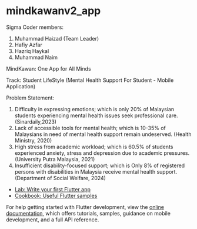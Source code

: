 # mindkawanv2_app

Sigma Coder members:
1. Muhammad Haizad (Team Leader)
2. Hafiy Azfar
3. Hazriq Haykal
4. Muhammad Naim
   
MindKawan: One App for All Minds

Track: Student LifeStyle (Mental Health Support For Student - Mobile Application)

Problem Statement: 
1. Difficulty in expressing emotions; which is only 20% of Malaysian students experiencing mental health issues seek professional care. (Sinardaily,2023)
2. Lack of accessible tools for mental health; which is 10-35% of Malaysians in need of mental health support remain undeserved. (Health Ministry, 2020)
3. High stress from academic workload; which is 60.5% of students experienced anxiety, stress and depression due to academic pressures. (University Putra Malaysia, 2021)
4. Insufficient disability-focused support; which is Only 8% of registered persons with disabilities in Malaysia receive mental health support. (Department of Social Welfare, 2024) 

- [Lab: Write your first Flutter app](https://docs.flutter.dev/get-started/codelab)
- [Cookbook: Useful Flutter samples](https://docs.flutter.dev/cookbook)

For help getting started with Flutter development, view the
[online documentation](https://docs.flutter.dev/), which offers tutorials,
samples, guidance on mobile development, and a full API reference.
